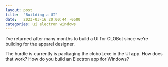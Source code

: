 ```yaml
---
layout: post
title:  "Building a UI"
date:   2023-03-16 20:00:44 -0500
categories: ui electron windows
---
```

I’ve returned after many months to build a UI for CLOBot since we’re building for the apparel designer. 

The hurdle is currently is packaging the clobot.exe in the UI app. How does that work? How do you build an Electron app for Windows?
